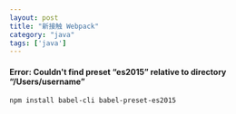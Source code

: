 ```yaml
---
layout: post
title: "新接触 Webpack"
category: "java"
tags: ['java']
---
```



#### Error: Couldn't find preset “es2015” relative to directory “/Users/username”

```shell
npm install babel-cli babel-preset-es2015
```

<!-- more -->